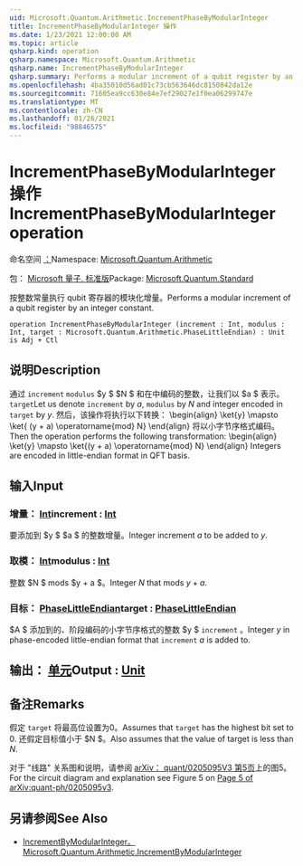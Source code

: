 ```yaml
---
uid: Microsoft.Quantum.Arithmetic.IncrementPhaseByModularInteger
title: IncrementPhaseByModularInteger 操作
ms.date: 1/23/2021 12:00:00 AM
ms.topic: article
qsharp.kind: operation
qsharp.namespace: Microsoft.Quantum.Arithmetic
qsharp.name: IncrementPhaseByModularInteger
qsharp.summary: Performs a modular increment of a qubit register by an integer constant.
ms.openlocfilehash: 4ba35010d56ad01c73cb563646dc8150842da12e
ms.sourcegitcommit: 71605ea9cc630e84e7ef29027e1f0ea06299747e
ms.translationtype: MT
ms.contentlocale: zh-CN
ms.lasthandoff: 01/26/2021
ms.locfileid: "98846575"
---
```

# <a name="incrementphasebymodularinteger-operation"></a><span data-ttu-id="3ec9b-102">IncrementPhaseByModularInteger 操作</span><span class="sxs-lookup"><span data-stu-id="3ec9b-102">IncrementPhaseByModularInteger operation</span></span>

<span data-ttu-id="3ec9b-103">命名空间 [：](xref:Microsoft.Quantum.Arithmetic)</span><span class="sxs-lookup"><span data-stu-id="3ec9b-103">Namespace: [Microsoft.Quantum.Arithmetic](xref:Microsoft.Quantum.Arithmetic)</span></span>

<span data-ttu-id="3ec9b-104">包： [Microsoft 量子. 标准版](https://nuget.org/packages/Microsoft.Quantum.Standard)</span><span class="sxs-lookup"><span data-stu-id="3ec9b-104">Package: [Microsoft.Quantum.Standard](https://nuget.org/packages/Microsoft.Quantum.Standard)</span></span>


<span data-ttu-id="3ec9b-105">按整数常量执行 qubit 寄存器的模块化增量。</span><span class="sxs-lookup"><span data-stu-id="3ec9b-105">Performs a modular increment of a qubit register by an integer constant.</span></span>

```qsharp
operation IncrementPhaseByModularInteger (increment : Int, modulus : Int, target : Microsoft.Quantum.Arithmetic.PhaseLittleEndian) : Unit is Adj + Ctl
```


## <a name="description"></a><span data-ttu-id="3ec9b-106">说明</span><span class="sxs-lookup"><span data-stu-id="3ec9b-106">Description</span></span>

<span data-ttu-id="3ec9b-107">通过 `increment` `modulus` $y $ $N $ 和在中编码的整数，让我们以 $a $ 表示。 `target`</span><span class="sxs-lookup"><span data-stu-id="3ec9b-107">Let us denote `increment` by $a$, `modulus` by $N$ and integer encoded in `target` by $y$.</span></span>
<span data-ttu-id="3ec9b-108">然后，该操作将执行以下转换： \begin{align} \ket{y} \mapsto \ket{ (y + a) \operatorname{mod} N} \end{align} 将以小字节序格式编码。</span><span class="sxs-lookup"><span data-stu-id="3ec9b-108">Then the operation performs the following transformation: \begin{align} \ket{y} \mapsto \ket{(y + a) \operatorname{mod} N} \end{align} Integers are encoded in little-endian format in QFT basis.</span></span>

## <a name="input"></a><span data-ttu-id="3ec9b-109">输入</span><span class="sxs-lookup"><span data-stu-id="3ec9b-109">Input</span></span>

### <a name="increment--int"></a><span data-ttu-id="3ec9b-110">增量： [Int](xref:microsoft.quantum.lang-ref.int)</span><span class="sxs-lookup"><span data-stu-id="3ec9b-110">increment : [Int](xref:microsoft.quantum.lang-ref.int)</span></span>

<span data-ttu-id="3ec9b-111">要添加到 $y $ $a $ 的整数增量。</span><span class="sxs-lookup"><span data-stu-id="3ec9b-111">Integer increment $a$ to be added to $y$.</span></span>


### <a name="modulus--int"></a><span data-ttu-id="3ec9b-112">取模： [Int](xref:microsoft.quantum.lang-ref.int)</span><span class="sxs-lookup"><span data-stu-id="3ec9b-112">modulus : [Int](xref:microsoft.quantum.lang-ref.int)</span></span>

<span data-ttu-id="3ec9b-113">整数 $N $ mods $y + a $。</span><span class="sxs-lookup"><span data-stu-id="3ec9b-113">Integer $N$ that mods $y + a$.</span></span>


### <a name="target--phaselittleendian"></a><span data-ttu-id="3ec9b-114">目标： [PhaseLittleEndian](xref:Microsoft.Quantum.Arithmetic.PhaseLittleEndian)</span><span class="sxs-lookup"><span data-stu-id="3ec9b-114">target : [PhaseLittleEndian](xref:Microsoft.Quantum.Arithmetic.PhaseLittleEndian)</span></span>

<span data-ttu-id="3ec9b-115">$A $ 添加到的、阶段编码的小字节序格式的整数 $y $ `increment` 。</span><span class="sxs-lookup"><span data-stu-id="3ec9b-115">Integer $y$ in phase-encoded little-endian format that `increment` $a$ is added to.</span></span>



## <a name="output--unit"></a><span data-ttu-id="3ec9b-116">输出： [单元](xref:microsoft.quantum.lang-ref.unit)</span><span class="sxs-lookup"><span data-stu-id="3ec9b-116">Output : [Unit](xref:microsoft.quantum.lang-ref.unit)</span></span>



## <a name="remarks"></a><span data-ttu-id="3ec9b-117">备注</span><span class="sxs-lookup"><span data-stu-id="3ec9b-117">Remarks</span></span>

<span data-ttu-id="3ec9b-118">假定 `target` 将最高位设置为0。</span><span class="sxs-lookup"><span data-stu-id="3ec9b-118">Assumes that `target` has the highest bit set to 0.</span></span>
<span data-ttu-id="3ec9b-119">还假定目标值小于 $N $。</span><span class="sxs-lookup"><span data-stu-id="3ec9b-119">Also assumes that the value of target is less than $N$.</span></span>

<span data-ttu-id="3ec9b-120">对于 "线路" 关系图和说明，请参阅 [arXiv： quant/0205095V3 第5页](https://arxiv.org/pdf/quant-ph/0205095v3.pdf#page=5)上的图5。</span><span class="sxs-lookup"><span data-stu-id="3ec9b-120">For the circuit diagram and explanation see Figure 5 on [Page 5 of arXiv:quant-ph/0205095v3](https://arxiv.org/pdf/quant-ph/0205095v3.pdf#page=5).</span></span>

## <a name="see-also"></a><span data-ttu-id="3ec9b-121">另请参阅</span><span class="sxs-lookup"><span data-stu-id="3ec9b-121">See Also</span></span>

- [<span data-ttu-id="3ec9b-122">IncrementByModularInteger。</span><span class="sxs-lookup"><span data-stu-id="3ec9b-122">Microsoft.Quantum.Arithmetic.IncrementByModularInteger</span></span>](xref:Microsoft.Quantum.Arithmetic.IncrementByModularInteger)